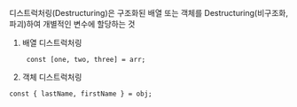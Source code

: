 디스트럭처링(Destructuring)은 구조화된 배열 또는 객체를 Destructuring(비구조화, 파괴)하여 개별적인 변수에 할당하는 것

1. 배열 디스트럭처링
   ```
    const [one, two, three] = arr;
	```
2. 객체 디스트럭처링
```
const { lastName, firstName } = obj;
```
